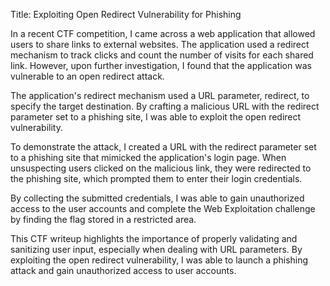 Title: Exploiting Open Redirect Vulnerability for Phishing

In a recent CTF competition, I came across a web application that allowed users to share links to external websites. The application used a redirect mechanism to track clicks and count the number of visits for each shared link. However, upon further investigation, I found that the application was vulnerable to an open redirect attack.

The application's redirect mechanism used a URL parameter, redirect, to specify the target destination. By crafting a malicious URL with the redirect parameter set to a phishing site, I was able to exploit the open redirect vulnerability.

To demonstrate the attack, I created a URL with the redirect parameter set to a phishing site that mimicked the application's login page. When unsuspecting users clicked on the malicious link, they were redirected to the phishing site, which prompted them to enter their login credentials.

By collecting the submitted credentials, I was able to gain unauthorized access to the user accounts and complete the Web Exploitation challenge by finding the flag stored in a restricted area.

This CTF writeup highlights the importance of properly validating and sanitizing user input, especially when dealing with URL parameters. By exploiting the open redirect vulnerability, I was able to launch a phishing attack and gain unauthorized access to user accounts.
